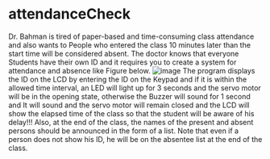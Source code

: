 # attendanceCheck

Dr. Bahman is tired of paper-based and time-consuming class attendance and also wants to
People who entered the class 10 minutes later than the start time will be considered absent. The doctor knows that everyone
Students have their own ID and it requires you to create a system for attendance and absence like Figure below.
![image](https://github.com/MahdiTheGreat/attendanceCheck/assets/47212121/ad50a5fc-6ec0-4d5e-b5df-7ddb7fa9fb2d)
The program displays the ID on the LCD by entering the ID on the Keypad and if it is within the allowed time interval,
an LED will light up for 3 seconds and the servo motor will be in the opening state, otherwise the Buzzer will sound for 1 second and
It will sound and the servo motor will remain closed and the LCD will show the elapsed time of the class so that
the student will be aware of his delay!!! 
Also, at the end of the class, the names of the present and absent persons should be announced in the form of a list. 
Note that even if a person does not show his ID, he will be on the absentee list at the end of the class.
